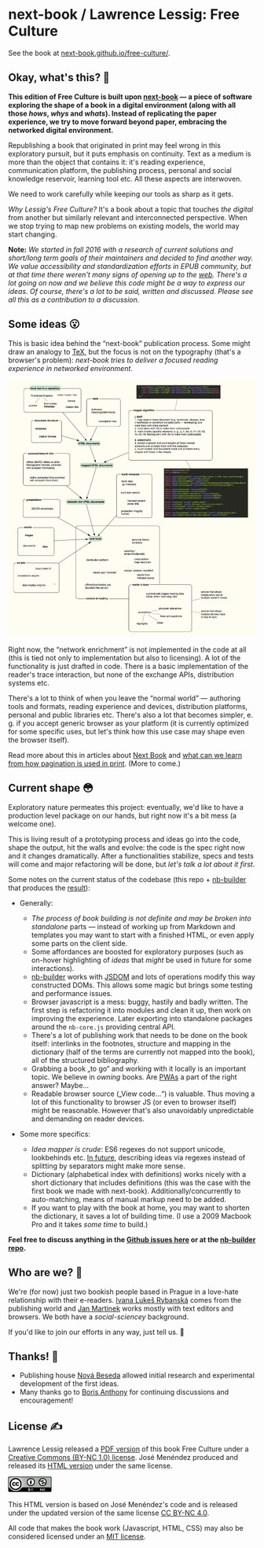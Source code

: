 # next-book / Lawrence Lessig: Free Culture

See the book at [next-book.github.io/free-culture/][book].

## Okay, what's this? 🤔

**This edition of Free Culture is built upon [next-book](nb-builder) — a piece of software exploring the shape of a book in a digital environment (along with all those *hows*, *whys* and *whats*). Instead of replicating the paper experience, we try to move forward beyond paper, embracing the networked digital environment.**

Republishing a book that originated in print may feel wrong in this exploratory pursuit, but it puts emphasis on continuity. Text as a medium is more than the object that contains it: it's reading experience, communication platform, the publishing process, personal and social knowledge reservoir, learning tool etc. All these aspects are interwoven. 

We need to work carefully while keeping our tools as sharp as it gets.

*Why Lessig's Free Culture?* It's a book about a topic that touches *the digital* from another but similarly relevant and interconnected perspective. When we stop trying to map new problems on existing models, the world may start changing.

**Note:** *We started in fall 2016 with a research of current solutions and short/long term goals of their maintainers and decided to find another way. We value accessibility and standardization efforts in EPUB community, but at that time there weren't many signs of opening up to the [web](http://info.cern.ch/Proposal.html). There's a lot going on now and we believe this code might be a way to express our ideas. Of course, there's a lot to be said, written and discussed. Please see all this as a contribution to a discussion.*


## Some ideas 😮

This is basic idea behind the “next-book” publication process. Some might draw an analogy to [TeX](https://en.wikipedia.org/wiki/TeX), but the focus is not on the typography (that's a browser's problem): *next-book tries to deliver a focused reading experience in networked environment*.

[![a scheme of a next-book publication process](./next-book.png)](./next-book.png)

Right now, the “network enrichment” is not implemented in the code at all (this is tied not only to implementation but also to licensing). A lot of the functionality is just drafted in code. There is a basic implementation of the reader's trace interaction, but none of the exchange APIs, distribution systems etc.

There's a lot to think of when you leave the “normal world” — authoring tools and formats, reading experience and devices, distribution platforms, personal and public libraries etc. There's also a lot that becomes simpler, e. g. if you accept generic browser as your platform (it is currently optimized for some specific uses, but let's think how this use case may shape even the browser itself). 

Read more about this in articles about [Next Book](https://jan-martinek.com/articles/the-next-book) and [what can we learn from how pagination is used in print](https://jan-martinek.com/articles/talkin-bout-pagination). (More to come.)


## Current shape 😳

Exploratory nature permeates this project: eventually, we'd like to have a production level package on our hands, but right now it's a bit mess (a welcome one).

This is living result of a prototyping process and ideas go into the code, shape the output, hit the walls and evolve: the code is the spec right now and it changes dramatically. After a functionalities stabilize, specs and tests will come and major refactoring will be done, but *let's talk a lot about it first*.

Some notes on the current status of the codebase (this repo + [nb-builder] that produces the [result][book]):

- Generally:
    - *The process of book building is not definite and may be broken into standalone* parts — instead of working up from Markdown and templates you may want to start with a finished HTML, or even apply some parts on the client side.
    - Some affordances are boosted for exploratory purposes (such as on-hover highlighting of *ideas* that *might* be used in future for some interactions).
    - [nb-builder] works with [JSDOM](https://github.com/tmpvar/jsdom) and lots of operations modify this way constructed DOMs. This allows some magic but brings some testing and performance issues.
    - Browser javascript is a mess: buggy, hastily and badly written. The first step is refactoring it into modules and clean it up, then work on improving the experience. Later exporting into standalone packages around the `nb-core.js` providing central API.
    - There's a lot of publishing work that needs to be done on the book itself: interlinks in the footnotes, structure and mapping in the dictionary (half of the terms are currently not mapped into the book), all of the structured bibliography.
    - Grabbing a book „to go“ and working with it locally is an important topic. We believe in *owning* books. Are [PWAs](https://en.wikipedia.org/wiki/Progressive_web_app) a part of the right answer? Maybe…
    - Readable browser source („View code…“) is valuable. Thus moving a lot of this functionality to browser JS (or even to browser itself) might be reasonable. However that's also unavoidably unpredictable and demanding on reader devices.

- Some more specifics:
    - *Idea mapper is crude*: ES6 regexes do not support unicode, lookbehinds etc. [In future](https://stackoverflow.com/a/30119315/3270421), describing ideas via regexes instead of splitting by separators might make more sense.
    - Dictionary (alphabetical index with definitions) works nicely with a short dictionary that includes definitions (this was the case with the first book we made with next-book). Additionally/concurrently to auto-matching, means of manual markup need to be added.
    - If you want to play with the book at home, you may want to shorten the dictionary, it saves a lot of building time. (I use a 2009 Macbook Pro and it takes *some time* to build.)

**Feel free to discuss anything in the [Github issues here](https://github.com/next-book/free-culture/issues) or at the [nb-builder repo](https://github.com/next-book/nb-builder/issues).**


## Who are we? 👋

We're (for now) just two bookish people based in Prague in a love-hate relationship with their e-readers. [Ivana Lukeš Rybanská](https://github.com/orgs/next-book/people/IvanaRybanska) comes from the publishing world and [Jan Martinek](http://jan-martinek.com) works mostly with text editors and browsers. We both have a *social-sciencey* background.

If you'd like to join our efforts in any way, just tell us. 🙂


## Thanks! 🤘

- Publishing house [Nová Beseda] allowed initial research and experimental development of the first ideas.
- Many thanks go to [Boris Anthony](https://borisanthony.net) for continuing discussions and encouragement!


## License ✍️

Lawrence Lessig released a [PDF version](http://www.free-culture.cc/freecontent) of this book Free Culture under a [Creative Commons (BY-NC 1.0) license](https://creativecommons.org/licenses/by-nc/1.0/). José Menéndez produced and released its [HTML version](http://www.ibiblio.org/ebooks/Lessig/index.html) under the same license.

<a rel="license" href="http://creativecommons.org/licenses/by-nc/4.0/"><img alt="Creative Commons License" style="border-width:0" src="assets/cc.png" /></a>

This HTML version is based on José Menéndez's code and is released under the updated version of the same license [CC BY-NC 4.0](https://creativecommons.org/licenses/by-nc/4.0/).

All code that makes the book work (Javascript, HTML, CSS) may also be considered licensed under an [MIT license](http://opensource.org/licenses/MIT).

[book]: https://next-book.github.io/free-culture/
[nb-builder]: https://github.com/next-book/nb-builder
[Nová beseda]:https://www.novabeseda.cz/page/english
